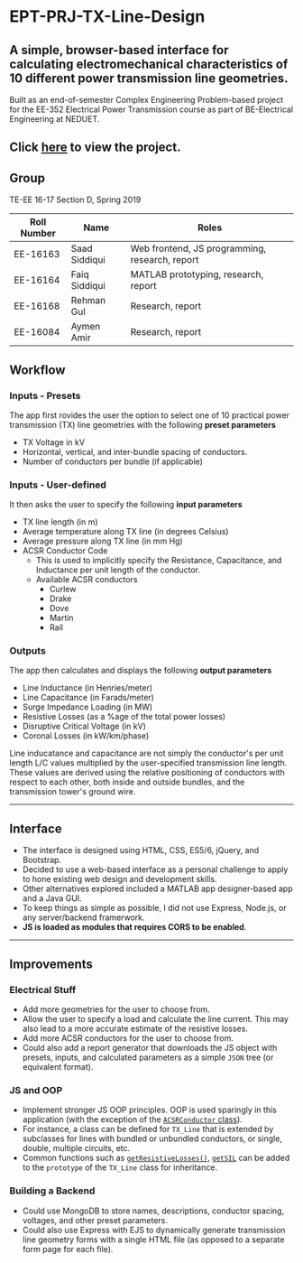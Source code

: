# EPT-PRJ-TX-Line-Design
## A simple, browser-based interface for calculating electromechanical characteristics of 10 different power transmission line geometries.

Built as an end-of-semester Complex Engineering Problem-based project for the EE-352 Electrical Power Transmission course as part of BE-Electrical Engineering at NEDUET.

## Click [here](https://sms-ned16.github.io/EPT-PRJ-TX-Line-Design/) to view the project.

## Group
TE-EE 16-17 Section D, Spring 2019

| Roll Number | Name          | Roles |
|-------------|---------------|-------|
| EE-16163    | Saad Siddiqui | Web frontend, JS programming, research, report     |
| EE-16164    | Faiq Siddiqui | MATLAB prototyping, research, report     |
| EE-16168    | Rehman Gul    | Research, report      |
| EE-16084    | Aymen Amir    | Research, report      |

## Workflow
### Inputs - Presets
The app first rovides the user the option to select one of 10 practical power transmission (TX) line geometries with the following **preset parameters**
- TX Voltage in kV
- Horizontal, vertical, and inter-bundle spacing of conductors.
- Number of conductors per bundle (if applicable)


### Inputs - User-defined
It then asks the user to specify the following **input parameters**
- TX line length (in m)
- Average temperature along TX line (in degrees Celsius)
- Average pressure along TX line (in mm Hg)
- ACSR Conductor Code
	- This is used to implicitly specify the Resistance, Capacitance, and Inductance per unit length of the conductor.
	- Available ACSR conductors
		- Curlew
		- Drake
		- Dove
		- Martin 
		- Rail

### Outputs
The app then calculates and displays the following **output parameters**
- Line Inductance (in Henries/meter)
- Line Capacitance (in Farads/meter)
- Surge Impedance Loading (in MW)
- Resistive Losses (as a %age of the total power losses)
- Disruptive Critical Voltage (in kV)
- Coronal Losses (in kW/km/phase)

Line inducatance and capacitance are not simply the conductor's per unit length L/C values multiplied by the user-specified transmission line length. These values are derived using the relative positioning of conductors with respect to each other, both inside and outside bundles, and the transmission tower's ground wire.

---
## Interface
- The interface is designed using HTML, CSS, ES5/6, jQuery, and Bootstrap.
- Decided to use a web-based interface as a personal challenge to apply to hone existing web design and development skills. 
- Other alternatives explored included a MATLAB app designer-based app and a Java GUI.
- To keep things as simple as possible, I did not use Express, Node.js, or any server/backend framerwork. 
- **JS is loaded as modules that requires CORS to be enabled**.

-----

## Improvements
### Electrical Stuff
- Add more geometries for the user to choose from. 
- Allow the user to specify a load and calculate the line current. This may also lead to a more accurate estimate of the resistive losses. 
- Add more ACSR conductors for the user to choose from.
- Could also add a report generator that downloads the JS object with presets, inputs, and calculated parameters as a simple `JSON` tree (or equivalent format).

### JS and OOP
- Implement stronger JS OOP principles. OOP is used sparingly in this application (with the exception of the [`ACSRConductor` class](./ept-cep/js/ACSRConductor.js)). 
- For instance, a class can be defined for `TX_Line` that is extended by subclasses for lines with bundled or unbundled conductors, or single, double, multiple circuits, etc.
- Common functions such as [`getResistiveLosses()`](./ept-cep/js/getResistiveLosses.js), [`getSIL`](./ept-cep/js/getSIL.js) can be added to the `prototype` of the `TX_Line` class for inheritance.

### Building a Backend
- Could use MongoDB to store names, descriptions, conductor spacing, voltages, and other preset parameters.
- Could also use Express with EJS to dynamically generate transmission line geometry forms with a single HTML file (as opposed to a separate form page for each file).